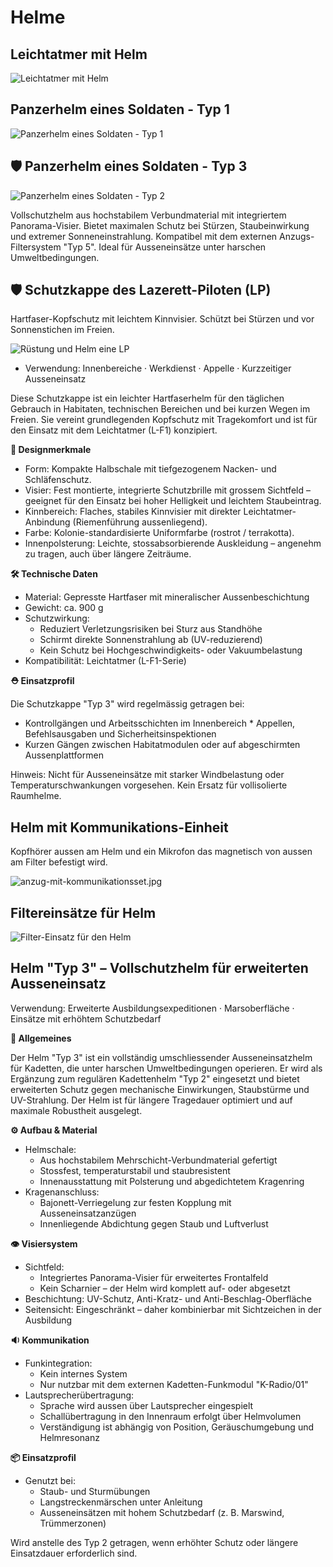 # Helme

## Leichtatmer mit Helm

![Leichtatmer mit Helm](../../_images/technologie/militaerische-ausruestung/leichtatmer/leichtatmer-mit-helm.jpg)

## Panzerhelm eines Soldaten - Typ 1

![Panzerhelm eines Soldaten - Typ 1](../../_images/technologie/militaerische-ausruestung/helme/soldat-panzerhelm.jpg)

## 🛡 Panzerhelm eines Soldaten - Typ 3

![Panzerhelm eines Soldaten - Typ 2](../../_images/technologie/militaerische-ausruestung/helme/soldat-panzerhelm-typ-3.jpg)

Vollschutzhelm aus hochstabilem Verbundmaterial mit integriertem Panorama-Visier. Bietet maximalen Schutz bei Stürzen, Staubeinwirkung und extremer Sonneneinstrahlung. Kompatibel mit dem externen Anzugs-Filtersystem "Typ 5". Ideal für Ausseneinsätze unter harschen Umweltbedingungen.

## 🛡 Schutzkappe des Lazerett-Piloten (LP)

Hartfaser-Kopfschutz mit leichtem Kinnvisier. Schützt bei Stürzen und vor Sonnenstichen im Freien.

![Rüstung und Helm eine LP](../../_images/technologie/militaerische-ausruestung/lazarett-pilot/lp-anzug.jpg)

* Verwendung: Innenbereiche · Werkdienst · Appelle · Kurzzeitiger Ausseneinsatz

Diese Schutzkappe ist ein leichter Hartfaserhelm für den täglichen Gebrauch in Habitaten, technischen Bereichen und bei kurzen Wegen im Freien. Sie vereint grundlegenden Kopfschutz mit Tragekomfort und ist für den Einsatz mit dem Leichtatmer (L-F1) konzipiert.

**🔩 Designmerkmale**

* Form: Kompakte Halbschale mit tiefgezogenem Nacken- und Schläfenschutz.
* Visier: Fest montierte, integrierte Schutzbrille mit grossem Sichtfeld – geeignet für den Einsatz bei hoher Helligkeit und leichtem Staubeintrag.
* Kinnbereich: Flaches, stabiles Kinnvisier mit direkter Leichtatmer-Anbindung (Riemenführung aussenliegend).
* Farbe: Kolonie-standardisierte Uniformfarbe (rostrot / terrakotta).
* Innenpolsterung: Leichte, stossabsorbierende Auskleidung – angenehm zu tragen, auch über längere Zeiträume.

**🛠️ Technische Daten**

* Material: Gepresste Hartfaser mit mineralischer Aussenbeschichtung
* Gewicht: ca. 900 g
* Schutzwirkung:
    * Reduziert Verletzungsrisiken bei Sturz aus Standhöhe
    * Schirmt direkte Sonnenstrahlung ab (UV-reduzierend)
    * Kein Schutz bei Hochgeschwindigkeits- oder Vakuumbelastung
* Kompatibilität: Leichtatmer (L-F1-Serie)

**⛑️ Einsatzprofil**

Die Schutzkappe "Typ 3" wird regelmässig getragen bei:

* Kontrollgängen und Arbeitsschichten im Innenbereich * Appellen, Befehlsausgaben und Sicherheitsinspektionen
* Kurzen Gängen zwischen Habitatmodulen oder auf abgeschirmten Aussenplattformen

Hinweis:
Nicht für Ausseneinsätze mit starker Windbelastung oder Temperaturschwankungen vorgesehen. Kein Ersatz für vollisolierte Raumhelme.

## Helm mit Kommunikations-Einheit

Kopfhörer aussen am Helm und ein Mikrofon das magnetisch von aussen am Filter befestigt wird.

![anzug-mit-kommunikationsset.jpg](../../_images/technologie/militaerische-ausruestung/anzuege/anzug-mit-kommunikationsset.jpg)

## Filtereinsätze für Helm

![Filter-Einsatz für den Helm](../../_images/technologie/militaerische-ausruestung/helme/filter-einsatz.jpg)

## Helm "Typ 3" – Vollschutzhelm für erweiterten Ausseneinsatz

Verwendung: Erweiterte Ausbildungsexpeditionen · Marsoberfläche · Einsätze mit erhöhtem Schutzbedarf

**🧰 Allgemeines**

Der Helm "Typ 3" ist ein vollständig umschliessender Ausseneinsatzhelm für Kadetten, die unter harschen Umweltbedingungen operieren. Er wird als Ergänzung zum regulären Kadettenhelm "Typ 2" eingesetzt und bietet erweiterten Schutz gegen mechanische Einwirkungen, Staubstürme und UV-Strahlung. Der Helm ist für längere Tragedauer optimiert und auf maximale Robustheit ausgelegt.

**⚙ Aufbau & Material**

* Helmschale:
    * Aus hochstabilem Mehrschicht-Verbundmaterial gefertigt
    * Stossfest, temperaturstabil und staubresistent
    * Innenausstattung mit Polsterung und abgedichtetem Kragenring
* Kragenanschluss:
    * Bajonett-Verriegelung zur festen Kopplung mit Ausseneinsatzanzügen
    * Innenliegende Abdichtung gegen Staub und Luftverlust

**👁 Visiersystem**

* Sichtfeld:
    * Integriertes Panorama-Visier für erweitertes Frontalfeld
    * Kein Scharnier – der Helm wird komplett auf- oder abgesetzt
* Beschichtung: UV-Schutz, Anti-Kratz- und Anti-Beschlag-Oberfläche
* Seitensicht: Eingeschränkt – daher kombinierbar mit Sichtzeichen in der Ausbildung

**🔉 Kommunikation**

* Funkintegration:
    * Kein internes System
    * Nur nutzbar mit dem externen Kadetten-Funkmodul "K-Radio/01"
* Lautsprecherübertragung:
    * Sprache wird aussen über Lautsprecher eingespielt
    * Schallübertragung in den Innenraum erfolgt über Helmvolumen
    * Verständigung ist abhängig von Position, Geräuschumgebung und Helmresonanz

**📦 Einsatzprofil**

* Genutzt bei:
    * Staub- und Sturmübungen
    * Langstreckenmärschen unter Anleitung
    * Ausseneinsätzen mit hohem Schutzbedarf (z. B. Marswind, Trümmerzonen)

Wird anstelle des Typ 2 getragen, wenn erhöhter Schutz oder längere Einsatzdauer erforderlich sind.

